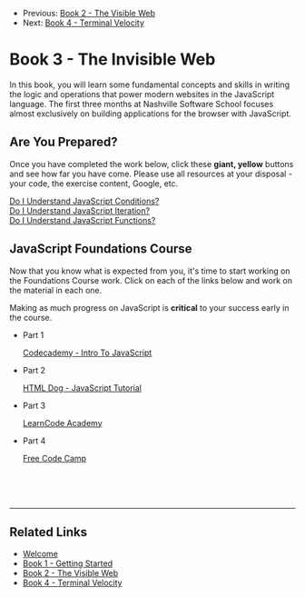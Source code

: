 <nav>
    <ul class="list list--books">
        <li class="left">
            <span>Previous:</span> <a href="../book-2-the-visible-web">Book 2 - The Visible Web</a>
        </li>
        <li class="right">
            <span>Next:</span> <a href="../book-4-terminal-velocity">Book 4 - Terminal Velocity</a>
        </li>
    </ul>
</nav>


# Book 3 - The Invisible Web

In this book, you will learn some fundamental concepts and skills in writing the logic and operations that power modern websites in the JavaScript language. The first three months at Nashville Software School focuses almost exclusively on building applications for the browser with JavaScript.

## Are You Prepared?

Once you have completed the work below, click these **giant, yellow** buttons and see how far you have come. Please use all resources at your disposal - your code, the exercise content, Google, etc.

<div class="assessment">
    <a class="button yellow"
       href="https://repl.it/classroom/invite/WM91h85"
       target="_blank">Do I Understand JavaScript Conditions?</a>
</div>

<div class="assessment">
    <a class="button yellow"
       href="https://repl.it/classroom/invite/WXq31Wm"
       target="_blank">Do I Understand JavaScript Iteration?</a>
</div>

<div class="assessment">
    <a class="button yellow"
       href="https://repl.it/classroom/invite/XODnlYP"
       target="_blank">Do I Understand JavaScript Functions?</a>
</div>

## JavaScript Foundations Course

Now that you know what is expected from you, it's time to start working on the Foundations Course work. Click on each of the links below and work on the material in each one.

Making as much progress on JavaScript is **critical** to your success early in the course.

<ul class="list list--doubleItems">
    <li class="listItem listItem--doubleItems">
        <p class="listItem__header">Part 1</p>
        <a href="./chapters/JS_CODECADEMY.html">Codecademy - Intro To JavaScript</a>
    </li>
    <li class="listItem listItem--doubleItems">
        <p class="listItem__header">Part 2</p>
        <a href="./chapters/JS_DOG.html">HTML Dog - JavaScript Tutorial</a>
    </li>
</ul>

<ul class="list list--doubleItems">
    <li class="listItem listItem--doubleItems">
        <p class="listItem__header">Part 3</p>
        <a href="./chapters/JS_LEARNCODE.html">LearnCode Academy</a>
    </li>
    <li class="listItem listItem--doubleItems">
        <p class="listItem__header">Part 4</p>
        <a href="./chapters/JS_FREECODECAMP.html">Free Code Camp</a>
    </li>
</ul>

<br/>
<br/>
<br/>

---

## Related Links

<ul>
    <li>
        <a href="../">Welcome</a>
    </li>
    <li>
        <a href="../book-1-your-computer/">Book 1 - Getting Started</a>
    </li>
    <li>
        <a href="../book-2-the-visible-web/">Book 2 - The Visible Web</a>
    </li>
    <li>
        <a href="../book-4-terminal-velocity/">Book 4 - Terminal Velocity</a>
    </li>
</ul>
